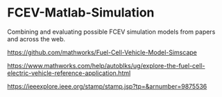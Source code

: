 # FCEV-Matlab-Simulation
Combining and evaluating possible FCEV simulation models from papers and across the web.

https://github.com/mathworks/Fuel-Cell-Vehicle-Model-Simscape

https://www.mathworks.com/help/autoblks/ug/explore-the-fuel-cell-electric-vehicle-reference-application.html

https://ieeexplore.ieee.org/stamp/stamp.jsp?tp=&arnumber=9875536

